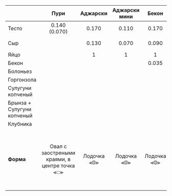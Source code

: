 |                            |                   **Пури**                    | **Аджарски** | **Аджарски мини** |  **Бекон**  | **Болоньезе** | **Горгонзола** |                  **Горский**                  |         **Имеретинка**         |        **Мергелька молочная**        |        **Мергелька копченая**        |                                   **Пеновани**                                   |
| :------------------------- | :-------------------------------------------: | :----------: | :---------------: | :---------: | :-----------: | :------------: | :-------------------------------------------: | :----------------------------: | :----------------------------------: | :----------------------------------: | :------------------------------------------------------------------------------: |
| Тесто                      |                 0.140 (0.070)                 |    0.170     |       0.110       |    0.170    |     0.110     |     0.170      |                     0.350                     |             0.230              |                0.230                 |                0.230                 |                               Слоеное тесто 0.120                                |
| Сыр                        |                                               |    0.130     |       0.070       |    0.090    |     0.040     |     0.090      |                     0.400                     |             0.150              |            0.150 + 0.070             |                0.150                 |                                                                                  |
| Яйцо                       |                                               |      1       |         1         |      1      |               |       1        |                                               |                                |                                      |                                      |                                                                                  |
| Бекон                      |                                               |              |                   |    0.035    |               |                |                                               |                                |                                      |                                      |                                                                                  |
| Болоньез                   |                                               |              |                   |             |     0.060     |                |                                               |                                |                                      |                                      |                                                                                  |
| Горгонзола                 |                                               |              |                   |             |               |     0.035      |                                               |                                |                                      |                                      |                                                                                  |
| Сулугуни копченый          |                                               |              |                   |             |               |                |                     0.050                     |                                |                                      |                                      |                                                                                  |
| Брынза + Сулугуни копченый |                                               |              |                   |             |               |                |                                               |                                |                                      |                0.070                 |                                                                                  |
| Клубника                   |                                               |              |                   |             |               |                |                                               |                                |                                      |                                      |                                      0.050                                       |
| **Форма**                  | Овал с заостреными краями, в центре точка ⫷⬭⫸ | Лодочка ⫷◍⫸  |    Лодочка ⫷◍⫸    | Лодочка ⫷◍⫸ |  Лодочка ⫷◍⫸  |  Лодочка  ⫷◍⫸  | Открытый круг с сыром, края загнуты на 2см. ◯ | Круг + Сыр -> Шар -> Лепешка ◍ | Круг + Сыр -> Шар -> Лепешка + Сыр ◍ | Круг + Сыр -> Шар -> Лепешка + Сыр ◍ | Квадратный конверт с отогнутыми краями, в центре ягоды. Сверху сахарная пудра 🖂 |

